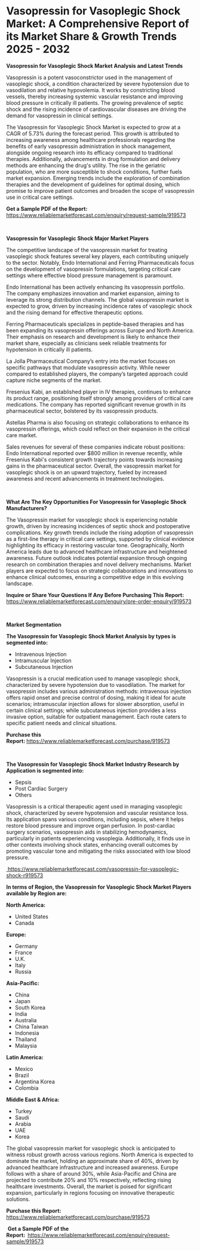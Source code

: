 <p><h1>Vasopressin for Vasoplegic Shock Market: A Comprehensive Report of its Market Share & Growth Trends 2025 - 2032</h1></p><p><strong>Vasopressin for Vasoplegic Shock Market Analysis and Latest Trends</strong></p>
<p><p>Vasopressin is a potent vasoconstrictor used in the management of vasoplegic shock, a condition characterized by severe hypotension due to vasodilation and relative hypovolemia. It works by constricting blood vessels, thereby increasing systemic vascular resistance and improving blood pressure in critically ill patients. The growing prevalence of septic shock and the rising incidence of cardiovascular diseases are driving the demand for vasopressin in clinical settings. </p><p>The Vasopressin for Vasoplegic Shock Market is expected to grow at a CAGR of 5.73% during the forecast period. This growth is attributed to increasing awareness among healthcare professionals regarding the benefits of early vasopressin administration in shock management, alongside ongoing research into its efficacy compared to traditional therapies. Additionally, advancements in drug formulation and delivery methods are enhancing the drug's utility. The rise in the geriatric population, who are more susceptible to shock conditions, further fuels market expansion. Emerging trends include the exploration of combination therapies and the development of guidelines for optimal dosing, which promise to improve patient outcomes and broaden the scope of vasopressin use in critical care settings.</p></p>
<p><strong>Get a Sample PDF of the Report:&nbsp;</strong> <a href="https://www.reliablemarketforecast.com/enquiry/request-sample/919573?utm_campaign=2822&utm_medium=2&utm_source=Github&utm_content=ia&utm_term=16042025&utm_id=vasopressin-for-vasoplegic-shock">https://www.reliablemarketforecast.com/enquiry/request-sample/919573</a></p>
<p>&nbsp;</p>
<p><strong>Vasopressin for Vasoplegic Shock Major Market Players</strong></p>
<p><p>The competitive landscape of the vasopressin market for treating vasoplegic shock features several key players, each contributing uniquely to the sector. Notably, Endo International and Ferring Pharmaceuticals focus on the development of vasopressin formulations, targeting critical care settings where effective blood pressure management is paramount.</p><p>Endo International has been actively enhancing its vasopressin portfolio. The company emphasizes innovation and market expansion, aiming to leverage its strong distribution channels. The global vasopressin market is expected to grow, driven by increasing incidence rates of vasoplegic shock and the rising demand for effective therapeutic options.</p><p>Ferring Pharmaceuticals specializes in peptide-based therapies and has been expanding its vasopressin offerings across Europe and North America. Their emphasis on research and development is likely to enhance their market share, especially as clinicians seek reliable treatments for hypotension in critically ill patients.</p><p>La Jolla Pharmaceutical Company’s entry into the market focuses on specific pathways that modulate vasopressin activity. While newer compared to established players, the company’s targeted approach could capture niche segments of the market.</p><p>Fresenius Kabi, an established player in IV therapies, continues to enhance its product range, positioning itself strongly among providers of critical care medications. The company has reported significant revenue growth in its pharmaceutical sector, bolstered by its vasopressin products.</p><p>Astellas Pharma is also focusing on strategic collaborations to enhance its vasopressin offerings, which could reflect on their expansion in the critical care market.</p><p>Sales revenues for several of these companies indicate robust positions: Endo International reported over $800 million in revenue recently, while Fresenius Kabi's consistent growth trajectory points towards increasing gains in the pharmaceutical sector. Overall, the vasopressin market for vasoplegic shock is on an upward trajectory, fueled by increased awareness and recent advancements in treatment technologies.</p></p>
<p>&nbsp;</p>
<p><strong>What Are The Key Opportunities For Vasopressin for Vasoplegic Shock Manufacturers?</strong></p>
<p><p>The Vasopressin market for vasoplegic shock is experiencing notable growth, driven by increasing incidences of septic shock and postoperative complications. Key growth trends include the rising adoption of vasopressin as a first-line therapy in critical care settings, supported by clinical evidence highlighting its efficacy in restoring vascular tone. Geographically, North America leads due to advanced healthcare infrastructure and heightened awareness. Future outlook indicates potential expansion through ongoing research on combination therapies and novel delivery mechanisms. Market players are expected to focus on strategic collaborations and innovations to enhance clinical outcomes, ensuring a competitive edge in this evolving landscape.</p></p>
<p><strong>Inquire or Share Your Questions If Any Before Purchasing This Report:</strong> <a href="https://www.reliablemarketforecast.com/enquiry/pre-order-enquiry/919573?utm_campaign=2822&utm_medium=2&utm_source=Github&utm_content=ia&utm_term=16042025&utm_id=vasopressin-for-vasoplegic-shock">https://www.reliablemarketforecast.com/enquiry/pre-order-enquiry/919573</a></p>
<p>&nbsp;</p>
<p><strong>Market Segmentation</strong></p>
<p><strong>The Vasopressin for Vasoplegic Shock Market Analysis by types is segmented into:</strong></p>
<p><ul><li>Intravenous Injection</li><li>Intramuscular Injection</li><li>Subcutaneous Injection</li></ul></p>
<p><p>Vasopressin is a crucial medication used to manage vasoplegic shock, characterized by severe hypotension due to vasodilation. The market for vasopressin includes various administration methods: intravenous injection offers rapid onset and precise control of dosing, making it ideal for acute scenarios; intramuscular injection allows for slower absorption, useful in certain clinical settings; while subcutaneous injection provides a less invasive option, suitable for outpatient management. Each route caters to specific patient needs and clinical situations.</p></p>
<p><strong>Purchase this Report:&nbsp;</strong><a href="https://www.reliablemarketforecast.com/purchase/919573?utm_campaign=2822&utm_medium=2&utm_source=Github&utm_content=ia&utm_term=16042025&utm_id=vasopressin-for-vasoplegic-shock">https://www.reliablemarketforecast.com/purchase/919573</a></p>
<p>&nbsp;</p>
<p><strong>The Vasopressin for Vasoplegic Shock Market Industry Research by Application is segmented into:</strong></p>
<p><ul><li>Sepsis</li><li>Post Cardiac Surgery</li><li>Others</li></ul></p>
<p><p>Vasopressin is a critical therapeutic agent used in managing vasoplegic shock, characterized by severe hypotension and vascular resistance loss. Its application spans various conditions, including sepsis, where it helps restore blood pressure and improve organ perfusion. In post-cardiac surgery scenarios, vasopressin aids in stabilizing hemodynamics, particularly in patients experiencing vasoplegia. Additionally, it finds use in other contexts involving shock states, enhancing overall outcomes by promoting vascular tone and mitigating the risks associated with low blood pressure.</p></p>
<p><a href="https://www.reliablemarketforecast.com/vasopressin-for-vasoplegic-shock-r919573?utm_campaign=2822&utm_medium=2&utm_source=Github&utm_content=ia&utm_term=16042025&utm_id=vasopressin-for-vasoplegic-shock">&nbsp;https://www.reliablemarketforecast.com/vasopressin-for-vasoplegic-shock-r919573</a></p>
<p><strong>In terms of Region, the Vasopressin for Vasoplegic Shock Market Players available by Region are:</strong></p>
<p>
    <p> <strong> North America: </strong>
        <ul>
            <li>United States</li>
            <li>Canada</li>
        </ul>
        </p> 
    <p> <strong> Europe: </strong>
        <ul>
            <li>Germany</li>
            <li>France</li>
            <li>U.K.</li>
            <li>Italy</li>
            <li>Russia</li>
        </ul>
        </p> 
    <p> <strong> Asia-Pacific: </strong>
        <ul>
            <li>China</li>
            <li>Japan</li>
            <li>South Korea</li>
            <li>India</li>
            <li>Australia</li>
            <li>China Taiwan</li>
            <li>Indonesia</li>
            <li>Thailand</li>
            <li>Malaysia</li>
        </ul>
        </p> 
    <p> <strong> Latin America: </strong>
        <ul>
            <li>Mexico</li>
            <li>Brazil</li>
            <li>Argentina Korea</li>
            <li>Colombia</li>
        </ul>
        </p> 
    <p> <strong> Middle East & Africa: </strong>
        <ul>
            <li>Turkey</li>
            <li>Saudi</li>
            <li>Arabia</li>
            <li>UAE</li>
            <li>Korea</li>
        </ul>
    </p>
    </p>
<p><p>The global vasopressin market for vasoplegic shock is anticipated to witness robust growth across various regions. North America is expected to dominate the market, holding an approximate share of 40%, driven by advanced healthcare infrastructure and increased awareness. Europe follows with a share of around 30%, while Asia-Pacific and China are projected to contribute 20% and 10% respectively, reflecting rising healthcare investments. Overall, the market is poised for significant expansion, particularly in regions focusing on innovative therapeutic solutions.</p></p>
<p><strong>Purchase this Report: </strong><a href="https://www.reliablemarketforecast.com/purchase/919573?utm_campaign=2822&utm_medium=2&utm_source=Github&utm_content=ia&utm_term=16042025&utm_id=vasopressin-for-vasoplegic-shock">https://www.reliablemarketforecast.com/purchase/919573</a></p>
<p>&nbsp;<strong>Get a Sample PDF of the Report:&nbsp;&nbsp;</strong><a href="https://www.reliablemarketforecast.com/enquiry/request-sample/919573?utm_campaign=2822&utm_medium=2&utm_source=Github&utm_content=ia&utm_term=16042025&utm_id=vasopressin-for-vasoplegic-shock">https://www.reliablemarketforecast.com/enquiry/request-sample/919573</a></p>
<p><strong></strong></p>
<p><p></p><p></p><p></p></p>